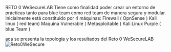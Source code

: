 RETO 0 WeSecureLAB Tiene como finalidad poder crear un entorno de prácticas tanto para blue team como red team de manera segura y modular. 
Inicialmente está constituido por 4 máquinas:
Firewall ( OpnSense )
Kali linux ( red team)
Maquina Vulnerable ( Metasploitable )
Kali Linux Purple ( blue Team )

aca se presenta la topologia y los resultados del Reto 0 WeSecureLAB
![Reto0WeSecure](https://github.com/Alejo230/WeSecureReto0/assets/173321292/bb85f13e-cd24-4def-8bcc-1810f6b89c13)
